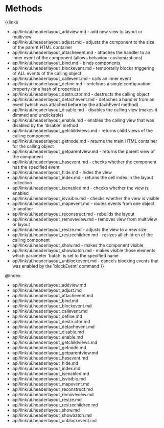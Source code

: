 
Methods
=======

{{links
- api/link/ui.headerlayout_addview.md - add new view to layout or multiview
- api/link/ui.headerlayout_adjust.md - adjusts the component to the size of the parent HTML container
- api/link/ui.headerlayout_attachevent.md - attaches the handler to an inner event of the component (allows behaviour customizations)
- api/link/ui.headerlayout_bind.md - binds components
- api/link/ui.headerlayout_blockevent.md - temporarily blocks triggering of ALL events of the calling object
- api/link/ui.headerlayout_callevent.md - calls an inner event
- api/link/ui.headerlayout_define.md - redefines a single configuration property (or a hash of properties)
- api/link/ui.headerlayout_destructor.md - destructs the calling object
- api/link/ui.headerlayout_detachevent.md - detaches a handler from an event (which was attached before by the attachEvent method)
- api/link/ui.headerlayout_disable.md - disables the calling view (makes it dimmed and unclickable)
- api/link/ui.headerlayout_enable.md - enables the calling view that was disabled by the 'disable' method
- api/link/ui.headerlayout_getchildviews.md - returns child views of the calling component
- api/link/ui.headerlayout_getnode.md - returns the main HTML container for the calling object
- api/link/ui.headerlayout_getparentview.md - returns the parent view of the component
- api/link/ui.headerlayout_hasevent.md - checks whether the component has the specified event
- api/link/ui.headerlayout_hide.md - hides the view
- api/link/ui.headerlayout_index.md - returns the cell index in the layout collection
- api/link/ui.headerlayout_isenabled.md - checks whether the view is enabled
- api/link/ui.headerlayout_isvisible.md - checks whether the view is visible
- api/link/ui.headerlayout_mapevent.md - routes events from one object to another
- api/link/ui.headerlayout_reconstruct.md - rebuilds the layout
- api/link/ui.headerlayout_removeview.md - removes view from multiview or layout
- api/link/ui.headerlayout_resize.md - adjusts the view to a new size
- api/link/ui.headerlayout_resizechildren.md - resizes all children of the calling component
- api/link/ui.headerlayout_show.md - makes the component visible
- api/link/ui.headerlayout_showbatch.md - makes visible those elements which parameter 'batch' is set to the specified name
- api/link/ui.headerlayout_unblockevent.md - cancels blocking events that was enabled by the 'blockEvent' command
}}

@index:
- api/link/ui.headerlayout_addview.md
- api/link/ui.headerlayout_adjust.md
- api/link/ui.headerlayout_attachevent.md
- api/link/ui.headerlayout_bind.md
- api/link/ui.headerlayout_blockevent.md
- api/link/ui.headerlayout_callevent.md
- api/link/ui.headerlayout_define.md
- api/link/ui.headerlayout_destructor.md
- api/link/ui.headerlayout_detachevent.md
- api/link/ui.headerlayout_disable.md
- api/link/ui.headerlayout_enable.md
- api/link/ui.headerlayout_getchildviews.md
- api/link/ui.headerlayout_getnode.md
- api/link/ui.headerlayout_getparentview.md
- api/link/ui.headerlayout_hasevent.md
- api/link/ui.headerlayout_hide.md
- api/link/ui.headerlayout_index.md
- api/link/ui.headerlayout_isenabled.md
- api/link/ui.headerlayout_isvisible.md
- api/link/ui.headerlayout_mapevent.md
- api/link/ui.headerlayout_reconstruct.md
- api/link/ui.headerlayout_removeview.md
- api/link/ui.headerlayout_resize.md
- api/link/ui.headerlayout_resizechildren.md
- api/link/ui.headerlayout_show.md
- api/link/ui.headerlayout_showbatch.md
- api/link/ui.headerlayout_unblockevent.md


